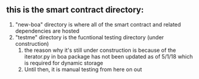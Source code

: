 ## this is the smart contract directory: 
1. "new-boa" directory is where all of the smart contract and related dependencies are hosted <br />  
2. "testme" directory is the fucntional testing directory (under construction) <br />
    1. the reason why it's still under construction is because of the iterator.py in boa package has not been updated as of 5/1/18 which is required for dynamic storage
    2. Until then, it is manual testing from here on out 

